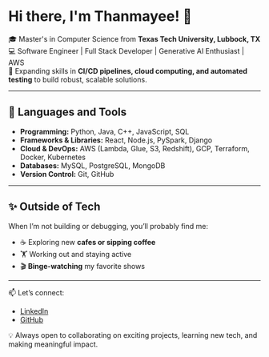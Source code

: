 # Hi there, I'm Thanmayee! 👋  

🎓 Master's in Computer Science from **Texas Tech University, Lubbock, TX**  
💻 Software Engineer | Full Stack Developer | Generative AI Enthusiast | AWS  
🌱 Expanding skills in **CI/CD pipelines, cloud computing, and automated testing** to build robust, scalable solutions.  

---

## 🔧 Languages and Tools  
- **Programming:** Python, Java, C++, JavaScript, SQL  
- **Frameworks & Libraries:** React, Node.js, PySpark, Django  
- **Cloud & DevOps:** AWS (Lambda, Glue, S3, Redshift), GCP, Terraform, Docker, Kubernetes  
- **Databases:** MySQL, PostgreSQL, MongoDB  
- **Version Control:** Git, GitHub  

---

## ✨ Outside of Tech  
When I’m not building or debugging, you’ll probably find me:  
- ☕ Exploring new **cafes or sipping coffee**  
- 🏋️ Working out and staying active  
- 🎬 **Binge-watching** my favorite shows  

---

📫 Let’s connect:  
- [LinkedIn](https://www.linkedin.com/in/thanmayeek)  
- [GitHub](https://github.com/KandulaThanmayee)  

💡 Always open to collaborating on exciting projects, learning new tech, and making meaningful impact.  

